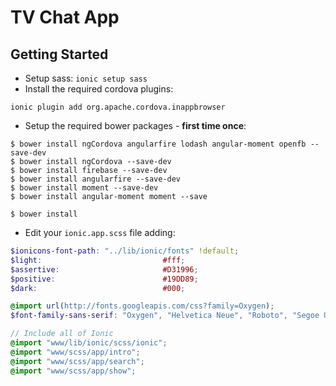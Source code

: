 # TV Chat App

## Getting Started

- Setup sass: `ionic setup sass`
- Install the required cordova plugins:

```
ionic plugin add org.apache.cordova.inappbrowser
```

- Setup the required bower packages - **first time once**:

```
$ bower install ngCordova angularfire lodash angular-moment openfb --save-dev
$ bower install ngCordova --save-dev
$ bower install firebase --save-dev
$ bower install angularfire --save-dev
$ bower install moment --save-dev
$ bower install angular-moment moment --save

$ bower install
```

- Edit your `ionic.app.scss` file adding:

```scss
$ionicons-font-path: "../lib/ionic/fonts" !default;
$light:                           #fff;
$assertive:                       #D31996;
$positive:                        #19DD89;
$dark:                            #000;

@import url(http://fonts.googleapis.com/css?family=Oxygen);
$font-family-sans-serif: "Oxygen", "Helvetica Neue", "Roboto", "Segoe UI", sans-serif !default;

// Include all of Ionic
@import "www/lib/ionic/scss/ionic";
@import "www/scss/app/intro";
@import "www/scss/app/search";
@import "www/scss/app/show";
```
